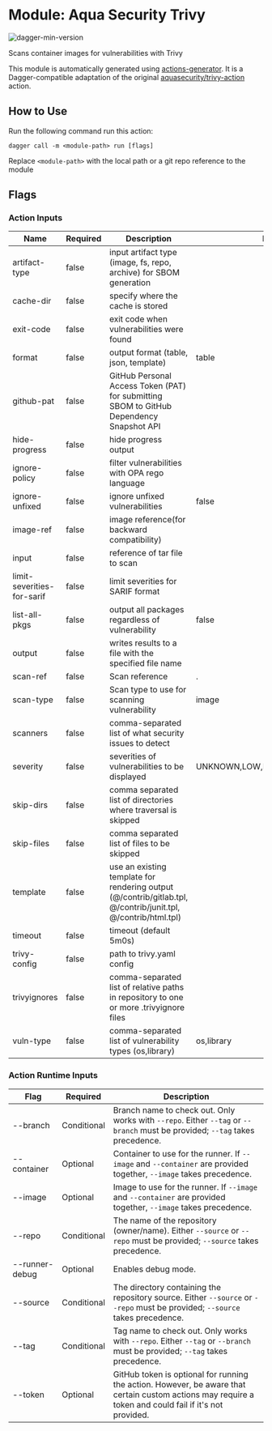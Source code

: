 # Module: Aqua Security Trivy

![dagger-min-version](https://img.shields.io/badge/dagger%20version-v0.9.3-green)

Scans container images for vulnerabilities with Trivy

This module is automatically generated using [actions-generator](https://github.com/aweris/gale/tree/main/daggerverse/actions/generator). It is a Dagger-compatible adaptation of the original [aquasecurity/trivy-action](https://github.com/aquasecurity/trivy-action) action.

## How to Use

Run the following command run this action:

```shell
dagger call -m <module-path> run [flags]
```

Replace `<module-path>` with the local path or a git repo reference to the module

## Flags

### Action Inputs

| Name | Required | Description | Default | 
| ------| ------| ------| ------| 
| artifact-type | false | input artifact type (image, fs, repo, archive) for SBOM generation |  |
| cache-dir | false | specify where the cache is stored |  |
| exit-code | false | exit code when vulnerabilities were found |  |
| format | false | output format (table, json, template) | table |
| github-pat | false | GitHub Personal Access Token (PAT) for submitting SBOM to GitHub Dependency Snapshot API |  |
| hide-progress | false | hide progress output |  |
| ignore-policy | false | filter vulnerabilities with OPA rego language |  |
| ignore-unfixed | false | ignore unfixed vulnerabilities | false |
| image-ref | false | image reference(for backward compatibility) |  |
| input | false | reference of tar file to scan |  |
| limit-severities-for-sarif | false | limit severities for SARIF format |  |
| list-all-pkgs | false | output all packages regardless of vulnerability | false |
| output | false | writes results to a file with the specified file name |  |
| scan-ref | false | Scan reference | . |
| scan-type | false | Scan type to use for scanning vulnerability | image |
| scanners | false | comma-separated list of what security issues to detect |  |
| severity | false | severities of vulnerabilities to be displayed | UNKNOWN,LOW,MEDIUM,HIGH,CRITICAL |
| skip-dirs | false | comma separated list of directories where traversal is skipped |  |
| skip-files | false | comma separated list of files to be skipped |  |
| template | false | use an existing template for rendering output (@/contrib/gitlab.tpl, @/contrib/junit.tpl, @/contrib/html.tpl) |  |
| timeout | false | timeout (default 5m0s) |  |
| trivy-config | false | path to trivy.yaml config |  |
| trivyignores | false | comma-separated list of relative paths in repository to one or more .trivyignore files |  |
| vuln-type | false | comma-separated list of vulnerability types (os,library) | os,library |


### Action Runtime Inputs

| Flag | Required | Description | 
| ------| ------| ------| 
| --branch | Conditional | Branch name to check out. Only works with `--repo`. Either `--tag` or `--branch` must be provided; `--tag` takes precedence. |
| --container | Optional | Container to use for the runner. If `--image` and `--container` are provided together, `--image` takes precedence. |
| --image | Optional | Image to use for the runner. If `--image` and `--container` are provided together, `--image` takes precedence. |
| --repo | Conditional | The name of the repository (owner/name). Either `--source` or `--repo` must be provided; `--source` takes precedence. |
| --runner-debug | Optional | Enables debug mode. |
| --source | Conditional | The directory containing the repository source. Either `--source` or `--repo` must be provided; `--source` takes precedence. |
| --tag | Conditional | Tag name to check out. Only works with `--repo`. Either `--tag` or `--branch` must be provided; `--tag` takes precedence. |
| --token | Optional | GitHub token is optional for running the action. However, be aware that certain custom actions may require a token and could fail if it's not provided. |
